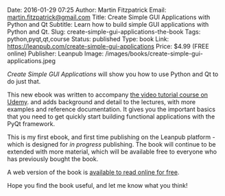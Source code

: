 Date: 2016-01-29 07:25
Author: Martin Fitzpatrick
Email: martin.fitzpatrick@gmail.com
Title: Create Simple GUI Applications with Python and Qt
Subtitle: Learn how to build simple GUI applications with Python and Qt.
Slug: create-simple-gui-applications-the-book
Tags: python,pyqt,qt,course
Status: published
Type: book
Link: https://leanpub.com/create-simple-gui-applications
Price: $4.99 (FREE online)
Publisher: Leanpub
Image: /images/books/create-simple-gui-applications.jpeg


*Create Simple GUI Applications* will show you how to use Python and Qt to do just that.

This new ebook was written to accompany [the video tutorial course on Udemy](http://martinfitzpatrick.name/article/create-simple-gui-applications-with-python-and-qt/).
and adds background and detail to the lectures, with more examples and reference documentation.
It gives you the important basics that you need to get quickly start building functional 
applications with the PyQt framework. 

This is my first ebook, and first time publishing on the Leanpub platform - which is designed for
*in progress* publishing. The book will continue to be extended with more material, which will
be available free to everyone who has previously bought the book.

A web version of the book is [available to read online for free](https://leanpub.com/create-simple-gui-applications/read).

Hope you find the book useful, and let me know what you think!
